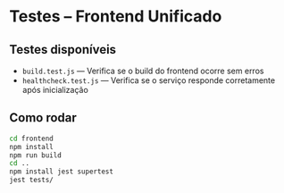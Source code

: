 # Testes – Frontend Unificado

## Testes disponíveis

- `build.test.js` — Verifica se o build do frontend ocorre sem erros
- `healthcheck.test.js` — Verifica se o serviço responde corretamente após inicialização

## Como rodar

```bash
cd frontend
npm install
npm run build
cd ..
npm install jest supertest
jest tests/
```
